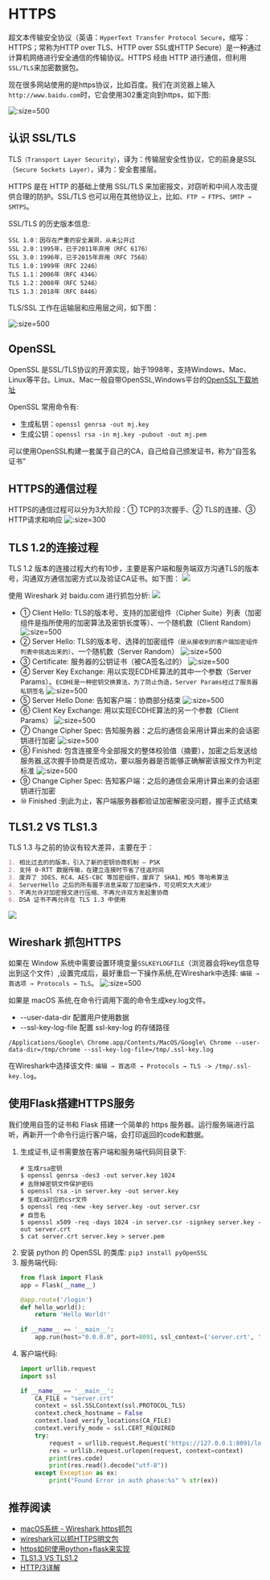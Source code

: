 # HTTPS
超文本传输安全协议（英语：`HyperText Transfer Protocol Secure`，缩写：HTTPS；常称为HTTP over TLS、HTTP over SSL或HTTP Secure）是一种通过计算机网络进行安全通信的传输协议。HTTPS 经由 HTTP 进行通信，但利用`SSL/TLS`来加密数据包。

现在很多网站使用的是https协议，比如百度。我们在浏览器上输入`http://www.baidu.com`时，它会使用302重定向到https，如下图:

![](imgs/network_109.jpg ':size=500')

## 认识 SSL/TLS
TLS`（Transport Layer Security）`，译为：传输层安全性协议，它的前身是SSL（`Secure Sockets Layer）`，译为：安全套接层。

HTTPS 是在 HTTP 的基础上使用 SSL/TLS 来加密报文，对窃听和中间人攻击提供合理的防护。SSL/TLS 也可以用在其他协议上，比如、`FTP → FTPS`、`SMTP → SMTPS`。

SSL/TLS 的历史版本信息:
```
SSL 1.0：因存在严重的安全漏洞，从未公开过
SSL 2.0：1995年，已于2011年弃用（RFC 6176）
SSL 3.0：1996年，已于2015年弃用（RFC 7568）
TLS 1.0：1999年（RFC 2246）
TLS 1.1：2006年（RFC 4346）
TLS 1.2：2008年（RFC 5246）
TLS 1.3：2018年（RFC 8446）
```
TLS/SSL 工作在运输层和应用层之间，如下图：

![](imgs/network_110.jpg ':size=500')

## OpenSSL
OpenSSL 是SSL/TLS协议的开源实现，始于1998年，支持Windows、Mac、Linux等平台。Linux、Mac一般自带OpenSSL,Windows平台的[OpenSSL下载地址](https://slproweb.com/products/Win32OpenSSL.html)

OpenSSL 常用命令有:
* 生成私钥：`openssl genrsa -out mj.key`
* 生成公钥：`openssl rsa -in mj.key -pubout -out mj.pem`

可以使用OpenSSL构建一套属于自己的CA，自己给自己颁发证书，称为“自签名证书”

## HTTPS的通信过程
HTTPS的通信过程可以分为3大阶段：① TCP的3次握手、② TLS的连接、③ HTTP请求和响应
![](imgs/network_112.jpg ':size=300')

## TLS 1.2的连接过程
TLS 1.2 版本的连接过程大约有10步，主要是客户端和服务端双方沟通TLS的版本号，沟通双方通信加密方式以及验证CA证书。如下图：
![](imgs/network_111.jpg)

使用 Wireshark 对 baidu.com 进行抓包分析:
![](imgs/network_113.jpg)

* ① Client Hello: TLS的版本号、支持的加密组件（Cipher Suite）列表（加密组件是指所使用的加密算法及密钥长度等）、一个随机数（Client Random）
    ![](imgs/network_114.jpg ':size=500')
* ② Server Hello: TLS的版本号、选择的加密组件`（是从接收到的客户端加密组件列表中挑选出来的）`、一个随机数（Server Random）
    ![](imgs/network_115.jpg ':size=500')
* ③ Certificate: 服务器的公钥证书（被CA签名过的）
    ![](imgs/network_116.jpg ':size=500')
* ④ Server Key Exchange: 用以实现ECDHE算法的其中一个参数（Server Params）。`ECDHE是一种密钥交换算法，为了防止伪造，Server Params经过了服务器私钥签名`
    ![](imgs/network_117.jpg ':size=500')
* ⑤ Server Hello Done: 告知客户端：协商部分结束
    ![](imgs/network_118.jpg ':size=500')
* ⑥ Client Key Exchange: 用以实现ECDHE算法的另一个参数（Client Params）
    ![](imgs/network_119.jpg ':size=500')
* ⑦ Change Cipher Spec: 告知服务器：之后的通信会采用计算出来的会话密钥进行加密
    ![](imgs/network_120.jpg ':size=500')
* ⑧ Finished: 包含连接至今全部报文的整体校验值（摘要），加密之后发送给服务器,这次握手协商是否成功，要以服务器是否能够正确解密该报文作为判定标准
    ![](imgs/network_121.jpg ':size=500')
* ⑨ Change Cipher Spec: 告知客户端：之后的通信会采用计算出来的会话密钥进行加密
* ⑩ Finished :到此为止，客户端服务器都验证加密解密没问题，握手正式结束

## TLS1.2   VS   TLS1.3
TLS 1.3 与之前的协议有较大差异，主要在于：
```markdown
1. 相比过去的的版本，引入了新的密钥协商机制 — PSK
2. 支持 0-RTT 数据传输，在建立连接时节省了往返时间
3. 废弃了 3DES、RC4、AES-CBC 等加密组件，废弃了 SHA1、MD5 等哈希算法
4. ServerHello 之后的所有握手消息采取了加密操作，可见明文大大减少
5. 不再允许对加密报文进行压缩、不再允许双方发起重协商
6. DSA 证书不再允许在 TLS 1.3 中使用
```
![](imgs/network_123.jpg)

## Wireshark 抓包HTTPS
如果在 Window 系统中需要设置环境变量`SSLKEYLOGFILE`（浏览器会将key信息导出到这个文件）,设置完成后，最好重启一下操作系统,在Wireshark中选择: `编辑 → 首选项 → Protocols → TLS`。
![](imgs/network_122.jpg ':size=500')

如果是 macOS 系统,在命令行调用下面的命令生成key.log文件。
* --user-data-dir 配置用户使用数据
* --ssl-key-log-file 配置 ssl-key-log 的存储路径

```shell
/Applications/Google\ Chrome.app/Contents/MacOS/Google\ Chrome --user-data-dir=/tmp/chrome --ssl-key-log-file=/tmp/.ssl-key.log
``` 
在Wireshark中选择该文件: `编辑 → 首选项 → Protocols → TLS -> /tmp/.ssl-key.log`。

## 使用Flask搭建HTTPS服务
我们使用自签的证书和 Flask 搭建一个简单的 https 服务器。运行服务端进行监听，再新开一个命令行运行客户端，会打印返回的code和数据。

1. 生成证书,证书需要放在客户端和服务端代码同目录下:
    ```
    # 生成rsa密钥
    $ openssl genrsa -des3 -out server.key 1024
    # 去除掉密钥文件保护密码
    $ openssl rsa -in server.key -out server.key
    # 生成ca对应的csr文件
    $ openssl req -new -key server.key -out server.csr
    # 自签名
    $ openssl x509 -req -days 1024 -in server.csr -signkey server.key -out server.crt
    $ cat server.crt server.key > server.pem
    ```
2. 安装 python 的 OpenSSL 的类库: `pip3 install pyOpenSSL`
3. 服务端代码:
    ```python
    from flask import Flask
    app = Flask(__name__)

    @app.route('/login')
    def hello_world():
        return 'Hello World!'
        
    if __name__ == '__main__':
        app.run(host="0.0.0.0", port=8091, ssl_context=('server.crt', 'server.key'))
    ```
4. 客户端代码:
    ```python
    import urllib.request
    import ssl

    if __name__ == '__main__':
        CA_FILE = "server.crt"
        context = ssl.SSLContext(ssl.PROTOCOL_TLS)
        context.check_hostname = False
        context.load_verify_locations(CA_FILE)
        context.verify_mode = ssl.CERT_REQUIRED
        try:
            request = urllib.request.Request('https://127.0.0.1:8091/login')
            res = urllib.request.urlopen(request, context=context)
            print(res.code)
            print(res.read().decode("utf-8"))
        except Exception as ex:
            print("Found Error in auth phase:%s" % str(ex))
    ```

## 推荐阅读
* [macOS系统 - Wireshark https抓包](https://www.jianshu.com/p/b3cc1299e03e)
* [wireshark可以抓HTTPS明文包](https://segmentfault.com/a/1190000023568902)
* [https如何使用python+flask来实现](https://bbs.huaweicloud.com/blogs/detail/259237)
* [TLS1.3 VS TLS1.2](https://zhuanlan.zhihu.com/p/44980381)
* [HTTP/3详解](https://www.kancloud.cn/kancloud/http3-explained/1395002)